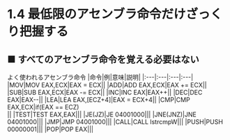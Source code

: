 # 1.4 最低限のアセンブラ命令だけざっくり把握する
## ■ すべてのアセンブラ命令を覚える必要はない
よく使われるアセンブラ命令
|命令|例|意味|説明|
|:---|:---|:---|:---|
|MOV|MOV EAX,ECX|EAX = ECX||
|ADD|ADD EAX,ECX|EAX += ECX||
|SUB|SUB EAX,ECX|EAX -= ECX||
|INC|INC EAX|EAX++||
|DEC|DEC EAX|EAX--||
|LEA|LEA EAX,[ECZ+4]|EAX = ECX+4||
|CMP|CMP EAX,ECX|if(EAX == ECZ)</br>||
|TEST|TEST EAX,EAX|||
|JE(JZ)|JE 04001000|||
|JNE(JNZ)|JNE 04001000|||
|JMP|JMP 04001000|||
|CALL|CALL lstrcmpW|||
|PUSH|PUSH 00000001|||
|POP|POP EAX|||
